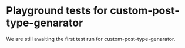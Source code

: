# Playground tests for custom-post-type-genarator
We are still awaiting the first test run for custom-post-type-genarator.
